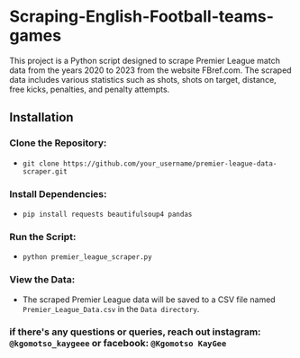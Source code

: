 # Scraping-English-Football-teams-games
This project is a Python script designed to scrape Premier League match data from the years 2020 to 2023 from the website FBref.com. The scraped data includes various statistics such as shots, shots on target, distance, free kicks, penalties, and penalty attempts.

## Installation

### Clone the Repository:

  - `git clone https://github.com/your_username/premier-league-data-scraper.git`


### Install Dependencies:

  - `pip install requests beautifulsoup4 pandas`

### Run the Script:

  - `python premier_league_scraper.py`

### View the Data:
  - The scraped Premier League data will be saved to a CSV file named `Premier_League_Data.csv` in the `Data directory`.


### if there's any questions or queries, reach out instagram: `@kgomotso_kaygeee` or facebook: `@Kgomotso KayGee`
